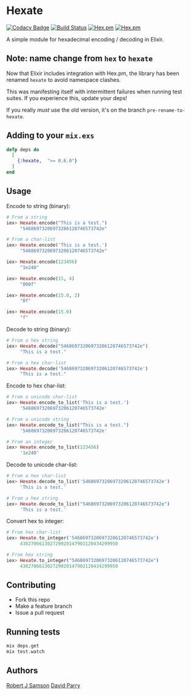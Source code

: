 # Hexate

[![Codacy Badge](https://api.codacy.com/project/badge/Grade/e7a92eb6b2ed495f833e2672c7b26927)](https://www.codacy.com/app/suranyami/hexate_2?utm_source=github.com&utm_medium=referral&utm_content=rjsamson/hexate&utm_campaign=badger)
[![Build Status](https://travis-ci.org/rjsamson/hexate.svg?branch=master)](https://travis-ci.org/rjsamson/hexate) [![Hex.pm](https://img.shields.io/hexpm/v/hexate.svg)]() [![Hex.pm](https://img.shields.io/hexpm/dt/hexate.svg)]()

A simple module for hexadecimal encoding / decoding in Elixir.

## Note: name change from `hex` to `hexate`

Now that Elixir includes integration with Hex.pm, the library has been
renamed `hexate` to avoid namespace clashes.

This was manifesting itself with intermittent failures when running test
suites. If you experience this, update your deps!

If you really *must* use the old version, it's on the branch `pre-rename-to-hexate`.

## Adding to your `mix.exs`

```elixir
defp deps do
  [
    {:hexate,  ">= 0.6.0"}
  ]
end
```

## Usage

Encode to string (binary):
```elixir
# From a string
iex> Hexate.encode("This is a test.")
     "54686973206973206120746573742e"

# From a char-list
iex> Hexate.encode('This is a test.')
     "54686973206973206120746573742e"

iex> Hexate.encode(123456)
     "1e240"

iex> Hexate.encode(15, 4)
     "000f"

iex> Hexate.encode(15.0, 2)
     "0f"

iex> Hexate.encode(15.0)
     "f"
```

Decode to string (binary):
```elixir
# From a hex string
iex> Hexate.decode("54686973206973206120746573742e")
     "This is a test."

# From a hex char-list
iex> Hexate.decode('54686973206973206120746573742e')
     "This is a test."
```

Encode to hex char-list:
```elixir
# From a unicode char-list
iex> Hexate.encode_to_list('This is a test.')
     '54686973206973206120746573742e'

# From a unicode string
iex> Hexate.encode_to_list("This is a test.")
     '54686973206973206120746573742e'

# From an integer
iex> Hexate.encode_to_list(123456)
     '1e240'
```

Decode to unicode char-list:
```elixir
# From a hex char-list
iex> Hexate.decode_to_list('54686973206973206120746573742e')
     'This is a test.'

# From a hex string
iex> Hexate.decode_to_list("54686973206973206120746573742e")
     'This is a test.'
```

Convert hex to integer:
```elixir
# From hex char-list
iex> Hexate.to_integer('54686973206973206120746573742e')
     438270661302729020147902120434299950

# From hex string
iex> Hexate.to_integer("54686973206973206120746573742e")
     438270661302729020147902120434299950
```

## Contributing

* Fork this repo
* Make a feature branch
* Issue a pull request

## Running tests

```bash
mix deps.get
mix test.watch
```

## Authors

[Robert J Samson](https://github.com/rjsamson)
[David Parry](https://github.com/suranyami)

